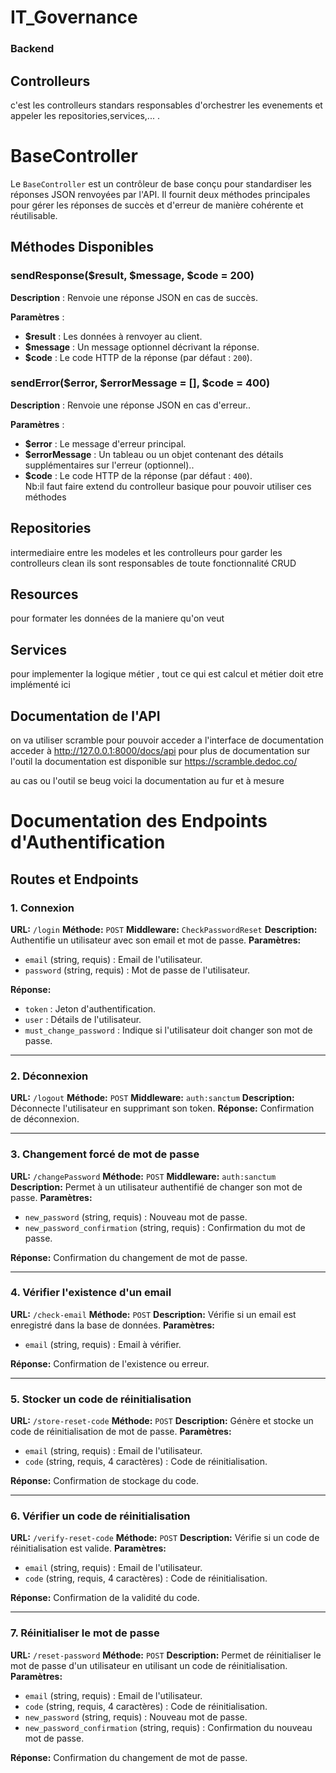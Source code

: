 # IT_Governance
### Backend

## Controlleurs
c'est les controlleurs standars responsables d'orchestrer les evenements et appeler les repositories,services,... .
# BaseController

Le `BaseController` est un contrôleur de base conçu pour standardiser les réponses JSON renvoyées par l'API. Il fournit deux méthodes principales pour gérer les réponses de succès et d'erreur de manière cohérente et réutilisable.

## Méthodes Disponibles

### **sendResponse($result, $message, $code = 200)**

**Description** : Renvoie une réponse JSON en cas de succès.

**Paramètres** :  
- **$result** : Les données à renvoyer au client.  
- **$message** : Un message optionnel décrivant la réponse.  
- **$code** : Le code HTTP de la réponse (par défaut : `200`).  

### **sendError($error, $errorMessage = [], $code = 400)**

**Description** : Renvoie une réponse JSON en cas d'erreur..

**Paramètres** :  
- **$error** :   Le message d'erreur principal.  
- **$errorMessage** : Un tableau ou un objet contenant des détails supplémentaires sur l'erreur (optionnel)..  
- **$code** : Le code HTTP de la réponse (par défaut : `400`).  
Nb:il faut faire extend du controlleur basique pour pouvoir utiliser ces méthodes

## Repositories
intermediaire entre les modeles et les controlleurs pour garder les controlleurs clean 
ils sont responsables de toute fonctionnalité CRUD 

## Resources
pour formater les données de la maniere qu'on veut 


## Services
pour implementer la logique métier , tout ce qui est calcul et métier doit etre implémenté ici 

## Documentation de l'API
on va  utiliser scramble pour pouvoir acceder a l'interface de documentation acceder à http://127.0.0.1:8000/docs/api 
pour plus de documentation sur l'outil la documentation est disponible sur https://scramble.dedoc.co/ 

au cas ou l'outil se beug voici la documentation au fur et à mesure
# Documentation des Endpoints d'Authentification

## Routes et Endpoints

### 1. Connexion
**URL:** `/login`
**Méthode:** `POST`
**Middleware:** `CheckPasswordReset`
**Description:** Authentifie un utilisateur avec son email et mot de passe.
**Paramètres:**
- `email` (string, requis) : Email de l'utilisateur.
- `password` (string, requis) : Mot de passe de l'utilisateur.

**Réponse:**
- `token` : Jeton d'authentification.
- `user` : Détails de l'utilisateur.
- `must_change_password` : Indique si l'utilisateur doit changer son mot de passe.

---
### 2. Déconnexion
**URL:** `/logout`
**Méthode:** `POST`
**Middleware:** `auth:sanctum`
**Description:** Déconnecte l'utilisateur en supprimant son token.
**Réponse:** Confirmation de déconnexion.

---
### 3. Changement forcé de mot de passe
**URL:** `/changePassword`
**Méthode:** `POST`
**Middleware:** `auth:sanctum`
**Description:** Permet à un utilisateur authentifié de changer son mot de passe.
**Paramètres:**
- `new_password` (string, requis) : Nouveau mot de passe.
- `new_password_confirmation` (string, requis) : Confirmation du mot de passe.

**Réponse:** Confirmation du changement de mot de passe.

---
### 4. Vérifier l'existence d'un email
**URL:** `/check-email`
**Méthode:** `POST`
**Description:** Vérifie si un email est enregistré dans la base de données.
**Paramètres:**
- `email` (string, requis) : Email à vérifier.

**Réponse:** Confirmation de l'existence ou erreur.

---
### 5. Stocker un code de réinitialisation
**URL:** `/store-reset-code`
**Méthode:** `POST`
**Description:** Génère et stocke un code de réinitialisation de mot de passe.
**Paramètres:**
- `email` (string, requis) : Email de l'utilisateur.
- `code` (string, requis, 4 caractères) : Code de réinitialisation.

**Réponse:** Confirmation de stockage du code.

---
### 6. Vérifier un code de réinitialisation
**URL:** `/verify-reset-code`
**Méthode:** `POST`
**Description:** Vérifie si un code de réinitialisation est valide.
**Paramètres:**
- `email` (string, requis) : Email de l'utilisateur.
- `code` (string, requis, 4 caractères) : Code de réinitialisation.

**Réponse:** Confirmation de la validité du code.

---
### 7. Réinitialiser le mot de passe
**URL:** `/reset-password`
**Méthode:** `POST`
**Description:** Permet de réinitialiser le mot de passe d'un utilisateur en utilisant un code de réinitialisation.
**Paramètres:**
- `email` (string, requis) : Email de l'utilisateur.
- `code` (string, requis, 4 caractères) : Code de réinitialisation.
- `new_password` (string, requis) : Nouveau mot de passe.
- `new_password_confirmation` (string, requis) : Confirmation du nouveau mot de passe.

**Réponse:** Confirmation du changement de mot de passe.

